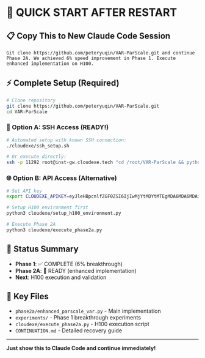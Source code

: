 # 🚀 QUICK START AFTER RESTART

## 📋 Copy This to New Claude Code Session

```
Git clone https://github.com/peteryuqin/VAR-ParScale.git and continue Phase 2A. We achieved 6% speed improvement in Phase 1. Execute enhanced implementation on H100.
```

## ⚡ Complete Setup (Required)

```bash
# Clone repository
git clone https://github.com/peteryuqin/VAR-ParScale.git
cd VAR-ParScale
```

### 🔑 Option A: SSH Access (READY!)
```bash
# Automated setup with known SSH connection:
./cloudexe/ssh_setup.sh

# Or execute directly:
ssh -p 11292 root@inst-gw.cloudexe.tech "cd /root/VAR-ParScale && python3 phase2a/enhanced_parscale_var.py"
```

### 🌐 Option B: API Access (Alternative)
```bash
# Set API key
export CLOUDEXE_APIKEY=eyJleHBpcnlfZGF0ZSI6IjIwMjYtMDYtMTEgMDA6MDA6MDAiLCJ1c2VyaWQiOiJjOGI5NmUxZS0xODVkLTRkNDUtOTY3Mi0xYTVmZTVjYjc0NGUifQ==.EhCkcWoPFzbU0IMg2jNlHU2Z2MaQnnXQeYof9x-UrWM=

# Setup H100 environment first
python3 cloudexe/setup_h100_environment.py

# Execute Phase 2A  
python3 cloudexe/execute_phase2a.py
```

## 🎯 Status Summary

- **Phase 1**: ✅ COMPLETE (6% breakthrough)
- **Phase 2A**: 🚀 READY (enhanced implementation)
- **Next**: H100 execution and validation

## 📁 Key Files

- `phase2a/enhanced_parscale_var.py` - Main implementation
- `experiments/` - Phase 1 breakthrough experiments
- `cloudexe/execute_phase2a.py` - H100 execution script
- `CONTINUATION.md` - Detailed recovery guide

---
**Just show this to Claude Code and continue immediately!**